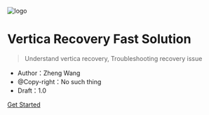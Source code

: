 ![logo](https://docsify.js.org/_media/icon.svg)

# Vertica Recovery Fast Solution

> Understand vertica recovery, Troubleshooting recovery issue

* Author：Zheng Wang
* @Copy-right：No such thing
* Draft：1.0

[Get Started](/Agenda)